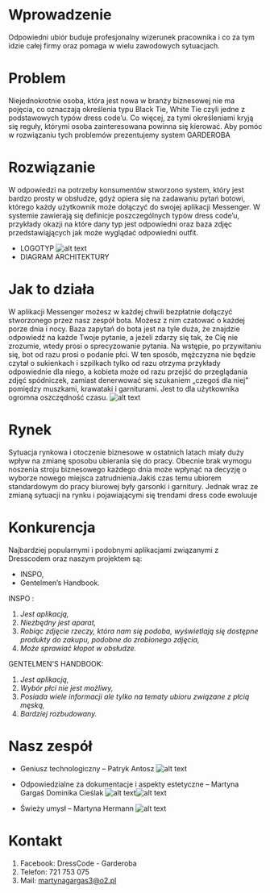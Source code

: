 

Wprowadzenie
============


 Odpowiedni ubiór buduje profesjonalny wizerunek pracownika i co za tym idzie całej firmy oraz pomaga w wielu zawodowych sytuacjach.

Problem
============



  Niejednokrotnie osoba, która jest nowa w branży biznesowej nie ma pojęcia, co oznaczają określenia typu Black Tie, White Tie czyli       jedne z podstawowych typów dress code’u. Co więcej, za tymi określeniami kryją się reguły, którymi osoba zainteresowana powinna się      kierować. 
  Aby pomóc w rozwiązaniu tych problemów prezentujemy system GARDEROBA

Rozwiązanie
============

  W odpowiedzi na potrzeby konsumentów stworzono system, który jest bardzo prosty w obsłudze, gdyż opiera się na zadawaniu pytań botowi,   którego każdy użytkownik może dołączyć do swojej aplikacji Messenger.
  W systemie zawierają się definicje poszczególnych typów dress code’u, przykłady okazji na które dany typ jest odpowiedni oraz baza       zdjęc przedstawiąjących jak może wyglądać odpowiedni outfit.
  - LOGOTYP
  ![alt text](https://scontent-waw1-1.xx.fbcdn.net/v/t1.15752-9/32839154_2160417730641283_1789586166413000704_n.jpg?_nc_cat=0&oh=245c4471797736df8532b7c84472d655&oe=5BB94833)
  - DIAGRAM ARCHITEKTURY
  
Jak to działa 
============

  W aplikacji Messenger możesz w każdej chwili bezpłatnie dołączyć stworzonego przez nasz zespół bota. Możesz z nim czatować o każdej     porze dnia i nocy. 
  Baza zapytań do bota jest na tyle duża, że znajdzie odpowiedź na każde Twoje pytanie, a jeżeli zdarzy się tak, że Cię nie zrozumie,     wtedy prosi o sprecyzowanie pytania.
  Na wstępie, po przywitaniu się, bot od razu prosi o podanie płci. W ten sposób, mężczyzna nie będzie czytał o sukienkach i szpilkach      tylko od razu otrzyma przykłady odpowiednie dla niego, a kobieta może od razu przejść do przeglądania zdjęć spódniczek, zamiast         denerwować się szukaniem „czegoś dla niej” pomiędzy muszkami, krawataki i garniturami.  Jest to dla użytkownika ogromna oszczędność     czasu.
![alt text](https://scontent-waw1-1.xx.fbcdn.net/v/t1.15752-9/34664662_1840544116011517_2321148825252659200_n.png?_nc_cat=0&oh=4cc622b7c57d8ab8a87783dc0e75824e&oe=5BC27E7D)

Rynek
============

  Sytuacja rynkowa i otoczenie biznesowe w ostatnich latach miały duży wpływ na zmianę sposobu ubierania się do pracy. Obecnie brak       wymogu noszenia stroju biznesowego każdego dnia może wpłynąć na decyzję o wyborze nowego miejsca zatrudnienia.Jakiś czas temu ubiorem   standardowym do pracy biurowej były garsonki i garnitury. Jednak wraz ze zmianą sytuacji na rynku i pojawiającymi się trendami dress     code ewoluuje

Konkurencja
============

  Najbardziej popularnymi i podobnymi aplikacjami związanymi z Dresscodem oraz naszym projektem są:
 - INSPO,
 - Gentelmen’s Handbook.
 
 INSPO :
 1. *Jest aplikacją,*
 2. *Niezbędny jest aparat,*
 3. *Robiąc zdjęcie rzeczy, która nam się podoba, wyświetlają się dostępne produkty do zakupu, podobne do zrobionego zdjęcia,*
 4. *Może sprawiać kłopot w obsłudze.*

  GENTELMEN'S HANDBOOK:

  1. *Jest aplikacją,*
  2. *Wybór płci nie jest możliwy,*
  3. *Posiada wiele informacji ale tylko na tematy ubioru związane z płcią męską,*
  4. *Bardziej rozbudowany.*



Nasz zespół
============

  - Geniusz technologiczny – Patryk Antosz ![alt text](https://scontent-waw1-1.xx.fbcdn.net/v/t1.0-9/32130489_2151639401519116_7781428915746111488_n.jpg?_nc_cat=0&oh=e5b19d7d8b6239a68c82a21d9a476ed1&oe=5BBD2BD6)
  - Odpowiedzialne za dokumentacje i aspekty estetyczne – Martyna Gargaś Dominika Cieślak ![alt text](https://scontent-waw1-1.xx.fbcdn.net/v/t1.0-1/30689018_1705490356206242_119410574843969536_n.jpg?_nc_cat=0&oh=6ba538a6e18e121552681ced5fa6c899&oe=5BBF5F40)![alt text](https://scontent-waw1-1.xx.fbcdn.net/v/t1.0-9/229164_494305903968685_113333181_n.jpg?_nc_cat=0&oh=b269ddd43586ff7a5a0fa4a61872372e&oe=5BB1FBC8)

  - Świeży umysł – Martyna Hermann  ![alt text](https://scontent-waw1-1.xx.fbcdn.net/v/t1.0-9/23231409_823505521107692_2108910424702375365_n.jpg?_nc_cat=0&oh=e9ac6a1434a9370fd70782f4f2036a07&oe=5BC36A00)

 
Kontakt
============

  1. Facebook: DressCode - Garderoba
  2. Telefon: 721 753 075
  3. Mail: martynagargas3@o2.pl


